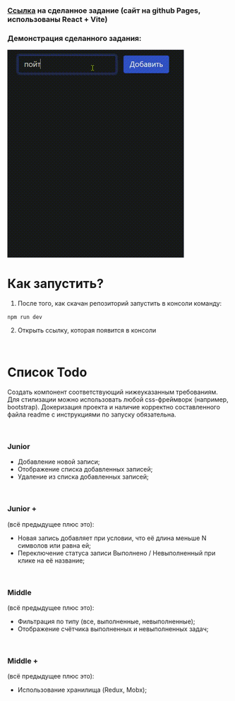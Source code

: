 ### [Ссылка]() на сделанное задание (сайт на github Pages, использованы React + Vite)

### Демонстрация сделанного задания:
![](https://github.com/Auzmit/test-assignment_ToDo-list_vite-project/blob/main/src/demonstration.gif)

# Как запустить?
1) После того, как скачан репозиторий запустить в консоли команду:
```
npm run dev
```
2) Открыть ссылку, которая появится в консоли

<br>

# Список Todo
Создать компонент соответствующий нижеуказанным требованиям. Для стилизации можно использовать любой css-фреймворк (например, bootstrap).
Докеризация проекта и наличие корректно составленного файла readme с инструкциями по запуску обязательна.

<br>

### Junior
* Добавление новой записи;
* Отображение списка добавленных записей;
* Удаление из списка добавленных записей;

<br>

### Junior +
(всё предыдущее плюс это):
* Новая запись добавляет при условии, что её длина меньше N символов или равна ей;
* Переключение статуса записи Выполнено / Невыполненный при клике на её название;

<br>

### Middle
(всё предыдущее плюс это):
* Фильтрация по типу (все, выполненные, невыполненные);
* Отображение счётчика выполненных и невыполненных задач;

<br>

### Middle +
(всё предыдущее плюс это):
* Использование хранилища (Redux, Mobx);
